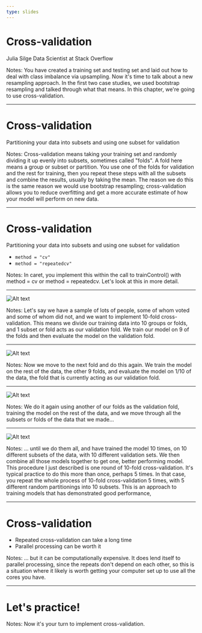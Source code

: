 ```yaml
---
type: slides
---
```


# Cross-validation

Julia Silge
Data Scientist at Stack Overflow

Notes: You have created a training set and testing set and laid out how to deal with class imbalance via upsampling. Now it's time to talk about a new resampling approach. In the first two case studies, we used bootstrap resampling and talked through what that means. In this chapter, we're going to use cross-validation.

---

# Cross-validation

Partitioning your data into subsets and using one subset for validation

Notes: Cross-validation means taking your training set and randomly dividing it up evenly into subsets, sometimes called "folds". A fold here means a group or subset or partition. You use one of the folds for validation and the rest for training, then you repeat these steps with all the subsets and combine the results, usually by taking the mean. The reason we do this is the same reason we would use bootstrap resampling; cross-validation allows you to reduce overfitting and get a more accurate estimate of how your model will perform on new data.

---

# Cross-validation

Partitioning your data into subsets and using one subset for validation

- `method = "cv"`
- `method = "repeatedcv"`


Notes: In caret, you implement this within the call to trainControl() with method = cv or method = repeatedcv. Let's look at this in more detail.

---

![Alt text](https://github.com/juliasilge/supervised-ML-case-studies-course/blob/master/img/crossvalidation1.png?raw=true)


Notes: Let's say we have a sample of lots of people, some of whom voted and some of whom did not, and we want to implement 10-fold cross-validation. This means we divide our training data into 10 groups or folds, and 1 subset or fold acts as our validation fold. We train our model on 9 of the folds and then evaluate the model on the validation fold.

---

![Alt text](https://github.com/juliasilge/supervised-ML-case-studies-course/blob/master/img/crossvalidation2.png?raw=true)

Notes: Now we move to the next fold and do this again. We train the model on the rest of the data, the other 9 folds, and evaluate the model on 1/10 of the data, the fold that is currently acting as our validation fold.

---

![Alt text](https://github.com/juliasilge/supervised-ML-case-studies-course/blob/master/img/crossvalidation3.png?raw=true)

Notes: We do it again using another of our folds as the validation fold, training the model on the rest of the data, and we move through all the subsets or folds of the data that we made...

---


![Alt text](https://github.com/juliasilge/supervised-ML-case-studies-course/blob/master/img/crossvalidation4.png?raw=true)

Notes: ... until we do them all, and have trained the model 10 times, on 10 different subsets of the data, with 10 different validation sets. We then combine all those models together to get one, better performing model. This procedure I just described is one round of 10-fold cross-validation. It's typical practice to do this more than once, perhaps 5 times. In that case, you repeat the whole process of 10-fold cross-validation 5 times, with 5 different random partitionings into 10 subsets. This is an approach to training models that has demonstrated good performance, 

---

# Cross-validation

- Repeated cross-validation can take a long time
- Parallel processing can be worth it

Notes: ... but it can be computationally expensive. It does lend itself to parallel processing, since the repeats don't depend on each other, so this is a situation where it likely is worth getting your computer set up to use all the cores you have.

---

# Let's practice!

Notes: Now it's your turn to implement cross-validation.










